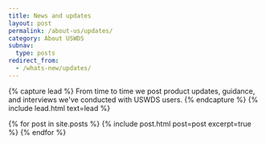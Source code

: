 ```yaml
---
title: News and updates
layout: post
permalink: /about-us/updates/
category: About USWDS
subnav:
  type: posts
redirect_from:
  - /whats-new/updates/
---
```

{% capture lead %}
From time to time we post product updates, guidance, and interviews
we've conducted with USWDS users.
{% endcapture %}
{% include lead.html text=lead %}

{% for post in site.posts %}
  {% include post.html post=post excerpt=true %}
{% endfor %}
